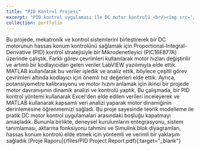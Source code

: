 ```yaml
---
title: "PID Kontrol Projesi"
excerpt: "PID kontrol uygulaması ile DC motor kontrolü <br/><img src='/images/PID.PNG'>"
collection: portfolio
---
```


Bu projede, mekatronik ve kontrol sistemlerini birleştirerek bir DC motorunun hassas konum kontrolünü sağlamak için Proportional-Integral-Derivative (PID) kontrol stratejisiyle bir Mikrodenetleyici (PIC16F877A) üzerinde çalıştık. Farklı görev çevrimleri kullanılarak motor hızları değiştirilir ve artımlı bir kodlayıcıdan gelen veriler LabVIEW yazılımıyla elde ettik. MATLAB kullanılarak bu veriler işledik ve analiz ettik, böylece çeşitli görev çevrimleri altında kodlayıcı için önemli hız değerleri elde ettik.
Ayrıca, potansiyometre kalibrasyonu ve motor hızını anlamak için ikinci bir projede motor davranışının dinamik analizi ve kontrolü yaptık. Bu çalışmada, bir PID kontrol yöntemi kullanarak Excel'den elde edilen verileri inceleyerek ve MATLAB kullanarak kapsamlı veri analizi yaparak motor dinamiğinin derinlemesine öğrenmemizi sağladı.
Bu proje sayesinde teorik modelleme ile pratik DC motor kontrol uygulamaları arasındaki boşluğu kapatmayı amaçladık. Bununla birlikte, deneysel kurulumların entegrasyonu, sistem tanımlaması, aktarma fonksiyonu tahmini ve Simulink blok diyagramları, hassas konum kontrolü elde etmek için yöntemli ve verimli bir yaklaşım sağladık 
[Proje Raporu](/files/PID Project Report.pdf){:target="_blank"}
